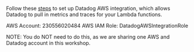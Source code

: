 Follow these [steps](https://docs.datadoghq.com/integrations/amazon_web_services/?tab=allpermissions#setup) to set up Datadog AWS integration, which allows Datadog to pull in metrics and traces for your Lambda functions.

AWS Account:  230556020484
AWS IAM Role: DatadogAWSIntegrationRole


NOTE: You do NOT need to do this, as we are sharing one AWS and Datadog account in this workshop.